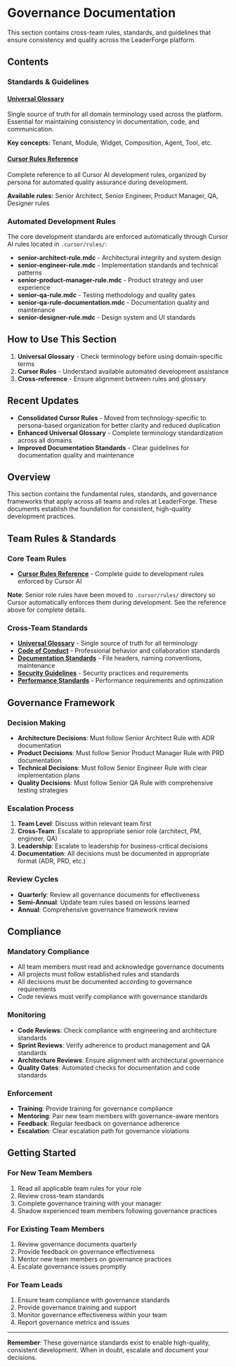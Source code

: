 # Governance Documentation

This section contains cross-team rules, standards, and guidelines that ensure consistency and quality across the LeaderForge platform.

## Contents

### Standards & Guidelines

#### [Universal Glossary](universal-glossary.md)
Single source of truth for all domain terminology used across the platform. Essential for maintaining consistency in documentation, code, and communication.

**Key concepts:** Tenant, Module, Widget, Composition, Agent, Tool, etc.

#### [Cursor Rules Reference](cursor-rules-reference.md)
Complete reference to all Cursor AI development rules, organized by persona for automated quality assurance during development.

**Available rules:** Senior Architect, Senior Engineer, Product Manager, QA, Designer rules

### Automated Development Rules

The core development standards are enforced automatically through Cursor AI rules located in `.cursor/rules/`:

- **senior-architect-rule.mdc** - Architectural integrity and system design
- **senior-engineer-rule.mdc** - Implementation standards and technical patterns
- **senior-product-manager-rule.mdc** - Product strategy and user experience
- **senior-qa-rule.mdc** - Testing methodology and quality gates
- **senior-qa-rule-documentation.mdc** - Documentation quality and maintenance
- **senior-designer-rule.mdc** - Design system and UI standards

## How to Use This Section

1. **Universal Glossary** - Check terminology before using domain-specific terms
2. **Cursor Rules** - Understand available automated development assistance
3. **Cross-reference** - Ensure alignment between rules and glossary

## Recent Updates

- **Consolidated Cursor Rules** - Moved from technology-specific to persona-based organization for better clarity and reduced duplication
- **Enhanced Universal Glossary** - Complete terminology standardization across all domains
- **Improved Documentation Standards** - Clear guidelines for documentation quality and maintenance

## Overview

This section contains the fundamental rules, standards, and governance frameworks that apply across all teams and roles at LeaderForge. These documents establish the foundation for consistent, high-quality development practices.

## Team Rules & Standards

### Core Team Rules
- **[Cursor Rules Reference](cursor-rules-reference.md)** - Complete guide to development rules enforced by Cursor AI

**Note**: Senior role rules have been moved to `.cursor/rules/` directory so Cursor automatically enforces them during development. See the reference above for complete details.

### Cross-Team Standards
- **[Universal Glossary](universal-glossary.md)** - Single source of truth for all terminology
- **[Code of Conduct](code-of-conduct.md)** - Professional behavior and collaboration standards
- **[Documentation Standards](documentation-standards.md)** - File headers, naming conventions, maintenance
- **[Security Guidelines](security-guidelines.md)** - Security practices and requirements
- **[Performance Standards](performance-standards.md)** - Performance requirements and optimization

## Governance Framework

### Decision Making
- **Architecture Decisions**: Must follow Senior Architect Rule with ADR documentation
- **Product Decisions**: Must follow Senior Product Manager Rule with PRD documentation
- **Technical Decisions**: Must follow Senior Engineer Rule with clear implementation plans
- **Quality Decisions**: Must follow Senior QA Rule with comprehensive testing strategies

### Escalation Process
1. **Team Level**: Discuss within relevant team first
2. **Cross-Team**: Escalate to appropriate senior role (architect, PM, engineer, QA)
3. **Leadership**: Escalate to leadership for business-critical decisions
4. **Documentation**: All decisions must be documented in appropriate format (ADR, PRD, etc.)

### Review Cycles
- **Quarterly**: Review all governance documents for effectiveness
- **Semi-Annual**: Update team rules based on lessons learned
- **Annual**: Comprehensive governance framework review

## Compliance

### Mandatory Compliance
- All team members must read and acknowledge governance documents
- All projects must follow established rules and standards
- All decisions must be documented according to governance requirements
- Code reviews must verify compliance with governance standards

### Monitoring
- **Code Reviews**: Check compliance with engineering and architecture standards
- **Sprint Reviews**: Verify adherence to product management and QA standards
- **Architecture Reviews**: Ensure alignment with architectural governance
- **Quality Gates**: Automated checks for documentation and code standards

### Enforcement
- **Training**: Provide training for governance compliance
- **Mentoring**: Pair new team members with governance-aware mentors
- **Feedback**: Regular feedback on governance adherence
- **Escalation**: Clear escalation path for governance violations

## Getting Started

### For New Team Members
1. Read all applicable team rules for your role
2. Review cross-team standards
3. Complete governance training with your manager
4. Shadow experienced team members following governance practices

### For Existing Team Members
1. Review governance documents quarterly
2. Provide feedback on governance effectiveness
3. Mentor new team members on governance practices
4. Escalate governance issues promptly

### For Team Leads
1. Ensure team compliance with governance standards
2. Provide governance training and support
3. Monitor governance effectiveness within your team
4. Report governance metrics and issues

---

**Remember**: These governance standards exist to enable high-quality, consistent development. When in doubt, escalate and document your decisions.